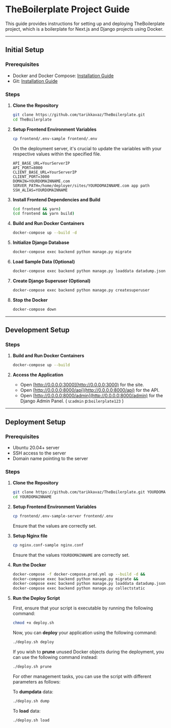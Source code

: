 # TheBoilerplate Project Guide

This guide provides instructions for setting up and deploying TheBoilerplate project, which is a boilerplate for Next.js and Django projects using Docker.

---

## Initial Setup

### Prerequisites

- Docker and Docker Compose: [Installation Guide](https://docs.docker.com/get-docker/)
- Git: [Installation Guide](https://git-scm.com/book/en/v2/Getting-Started-Installing-Git)

### Steps

1. **Clone the Repository**
    ```bash
    git clone https://github.com/tarikkavaz/TheBoilerplate.git
    cd TheBoilerplate
    ```

2. **Setup Frontend Environment Variables**
    ```bash
    cp frontend/.env-sample frontend/.env
    ```
    On the deployment server, it's crucial to update the variables with your respective values within the specified file.

    ```
    API_BASE_URL=YourServerIP
    API_PORT=8000
    CLIENT_BASE_URL=YourServerIP
    CLIENT_PORT=3000
    DOMAIN=YOURDOMAINNAME.com
    SERVER_PATH=/home/deployer/sites/YOURDOMAINNAME.com app path 
    SSH_ALIAS=YOURDOMAINNAME
    ```
    
    
    
3. **Install Frontend Dependencies and Build**
    ```bash
    (cd frontend && yarn)
    (cd frontend && yarn build)
    ```

4. **Build and Run Docker Containers**
    ```bash
    docker-compose up --build -d
    ```

5. **Initialize Django Database**
    ```bash
    docker-compose exec backend python manage.py migrate
    ```

6. **Load Sample Data (Optional)**
    ```bash
    docker-compose exec backend python manage.py loaddata datadump.json
    ```

7. **Create Django Superuser (Optional)**
    ```bash
    docker-compose exec backend python manage.py createsuperuser
    ```

8. **Stop the Docker**
    ```bash
    docker-compose down
    ```
---

## Development Setup

### Steps

1. **Build and Run Docker Containers**
    ```bash
    docker-compose up --build
    ```

2. **Access the Application**

    - Open [http://0.0.0.0:3000](http://0.0.0.0:3000) for the site. 
    - Open [http://0.0.0.0:8000/api](http://0.0.0.0:8000/api) for the API. 
    - Open [http://0.0.0.0:8000/admin](http://0.0.0.0:8000/admin) for the Django Admin Panel. 
    ( u:`admin` p:`boilerplate123` ) 

---

## Deployment Setup

### Prerequisites

- Ubuntu 20.04+ server
- SSH access to the server
- Domain name pointing to the server

### Steps

1. **Clone the Repository**
    ```bash
    git clone https://github.com/tarikkavaz/TheBoilerplate.git YOURDOMAINNAME
    cd YOURDOMAINNAME
    ```

2. **Setup Frontend Environment Variables**
    ```bash
    cp frontend/.env-sample-server frontend/.env
    ```
    Ensure that the values are correctly set.

2. **Setup Nginx file**
    ```bash
    cp nginx.conf-sample nginx.conf
    ```
    Ensure that the values `YOURDOMAINNAME` are correctly set.

4. **Run the Docker**
   
    ```bash
    docker-compose -f docker-compose.prod.yml up --build -d &&
    docker-compose exec backend python manage.py migrate &&
    docker-compose exec backend python manage.py loaddata datadump.json &&
    docker-compose exec backend python manage.py collectstatic
    ```

5. **Run the Deploy Script**

    First, ensure that your script is executable by running the following command:

    ```bash
    chmod +x deploy.sh
    ```

    Now, you can **deploy** your application using the following command:

    ```bash
    ./deploy.sh deploy
    ```

    If you wish to **prune** unused Docker objects during the deployment, you can use the following command instead:

    ```bash
    ./deploy.sh prune
    ```

    For other management tasks, you can use the script with different parameters as follows:

    To **dumpdata** data:
      ```bash
      ./deploy.sh dump
      ```

    To **load** data:
      ```bash
      ./deploy.sh load
      ```
